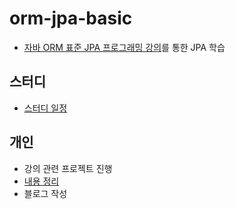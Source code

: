 # orm-jpa-basic

- [자바 ORM 표준 JPA 프로그래밍 강의](https://www.inflearn.com/course/ORM-JPA-Basic#curriculum)를 통한 JPA 학습

## 스터디

- [스터디 일정](https://github.com/team-zunior/orm-jpa-basic)

## 개인

- 강의 관련 프로젝트 진행
- [내용 정리](https://github.com/namjunemy/TIL#jpa)
- 블로그 작성

